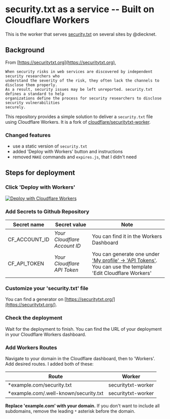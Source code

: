 # security.txt as a service -- Built on Cloudflare Workers

This is the worker that serves [security.txt](https://securitytxt.org) on several sites by @diecknet.

## Background

From [https://securitytxt.org](https://securitytxt.org),

```
When security risks in web services are discovered by independent security researchers who
understand the severity of the risk, they often lack the channels to disclose them properly.
As a result, security issues may be left unreported. security.txt defines a standard to help
organizations define the process for security researchers to disclose security vulnerabilities
securely.
```

This repository provides a simple solution to deliver a `security.txt` file using Cloudflare Workers. It is a fork of [cloudflare/securitytxt-worker](https://github.com/cloudflare/securitytxt-worker).

### Changed features

- use a static version of `security.txt`
- added 'Deploy with Workers' button and instructions
- removed `MAKE` commands and `expires.js`, that I didn't need

## Steps for deployment

### Click 'Deploy with Workers'

[![Deploy with Cloudflare Workers](https://deploy.workers.cloudflare.com/button)](https://deploy.workers.cloudflare.com/?url=https://github.com/diecknet/securitytxt-worker)

### Add Secrets to Github Repository

|Secret name|Secret value|Note|
|---|---|---|
|CF_ACCOUNT_ID|*Your Cloudflare Account ID*|You can find it in the Workers Dashboard|
|CF_API_TOKEN|*Your Cloudflare API Token*|You can generate one under ['My profile' -> 'API Tokens'](https://dash.cloudflare.com/profile/api-tokens). You can use the template 'Edit Cloudflare Workers'|

### Customize your 'security.txt' file

You can find a generator on [https://securitytxt.org/](https://securitytxt.org/).

### Check the deployment

Wait for the deployment to finish. You can find the URL of your deployment in your Cloudflare Workers dashboard.

### Add Workers Routes

Navigate to your domain in the Cloudflare dashboard, then to 'Workers'. Add desired routes. I added both of these:

|Route|Worker|
|---|---|
|*example.com/security.txt|securitytxt-worker|
|*example.com/.well-known/security.txt|securitytxt-worker|

**Replace 'example.com' with your domain.**
If you don't want to include all subdomains, remove the leading `*` asterisk before the domain.
